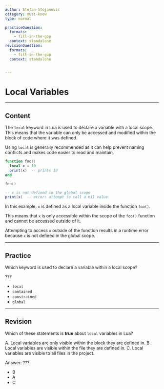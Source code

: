 ```yaml
---
author: Stefan-Stojanovic
category: must-know
type: normal

practiceQuestion:
  formats:
    - fill-in-the-gap
  context: standalone
revisionQuestion:
  formats:
    - fill-in-the-gap
  context: standalone


---
```


# Local Variables

---
## Content

The `local` keyword in Lua is used to declare a variable with a local scope. This means that the variable can only be accessed and modified within the block of code where it was defined. 

Using `local` is generally recommended as it can help prevent naming conflicts and makes code easier to read and maintain.

```lua
function foo()
  local x = 10
  print(x)  -- prints 10
end

foo()

-- x is not defined in the global scope
print(x)  -- error: attempt to call a nil value
```

In this example, `x` is defined as a local variable inside the function `foo()`. 

This means that `x` is only accessible within the scope of the `foo()` function and cannot be accessed outside of it. 

Attempting to access `x` outside of the function results in a runtime error because `x` is not defined in the global scope.

---
## Practice

Which keyword is used to declare a variable within a local scope?

???

- `local`
- `contained`
- `constrained`
- `global`


---
## Revision

Which of these statements is **true** about `local` variables in Lua?

A. Local variables are only visible within the block they are defined in.
B. Local variables are visible within the file they are defined in.
C. Local variables are visible to all files in the project.

Answer: ???.

- B
- A
- C